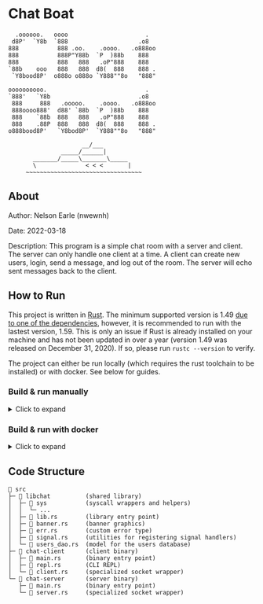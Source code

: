 # Chat Boat

```
  .oooooo.   oooo                      .
 d8P'  `Y8b  `888                    .o8
888           888 .oo.    .oooo.   .o888oo
888           888P"Y88b  `P  )88b    888
888           888   888   .oP"888    888
`88b    ooo   888   888  d8(  888    888 .
 `Y8bood8P'  o888o o888o `Y888""8o   "888"

oooooooooo.                            .
`888'   `Y8b                         .o8
 888     888   .ooooo.    .oooo.   .o888oo
 888oooo888'  d88' `88b  `P  )88b    888
 888    `88b  888   888   .oP"888    888
 888    .88P  888   888  d8(  888    888 .
o888bood8P'   `Y8bod8P'  `Y888""8o   "888"

                     __/___
               _____/______|
       _______/_____\_______\_____
       \              < < <       |
     ~~~~~~~~~~~~~~~~~~~~~~~~~~~~~~~~~
```

## About

Author: Nelson Earle (nwewnh)

Date: 2022-03-18

Description: This program is a simple chat room with a server and client. The server can only handle one client at a time. A client can create new users, login, send a message, and log out of the room. The server will echo sent messages back to the client.

## How to Run

This project is written in [Rust](https://www.rust-lang.org/). The minimum supported version is 1.49 [due to one of the dependencies](https://docs.rs/tracing/latest/tracing/#supported-rust-versions), however, it is recommended to run with the lastest version, 1.59. This is only an issue if Rust is already installed on your machine and has not been updated in over a year (version 1.49 was released on December 31, 2020). If so, please run `rustc --version` to verify.

The project can either be run locally (which requires the rust toolchain to be installed) or with docker. See below for guides.

### Build & run manually

<details>
<summary>Click to expand</summary>

<br />
Rust is setup with Rustup, the official installer. If not already installed, please visit <a href="https://rustup.rs/#">the Rustup website</a> and follow the steps there before continuing.
<br /><br />
Use Cargo, the package manager that comes with Rust, to build and run.
<br /><br />
To run the server:
<pre>
$ cargo run --release --bin chat-server
</pre>
To run the client:
<pre>
$ cargo run --release --bin chat-client
</pre>

</details>

### Build & run with docker

<details>
<summary>Click to expand</summary>

<br />
All docker-related files are located in the <code>docker</code> directory in the project root. Be sure to <code>cd</code> into this directory first.
<br /><br />
A makefile is provided that will build and run the server and client containers for you. Note that the first time a container is run it will likely take between 60 and 90 seconds to download the dependencies and build the shared library. After that, containers should either start immediately, or take a few seconds if that image hasn't been built yet since it must also compile the binary.
<br /><br />
To run a server container:
<pre>
$ make server
</pre>
To run a client container:
<pre>
$ make client
</pre>

</details>

## Code Structure

```
📁 src
├─ 📁 libchat          (shared library)
│  ├─ 📁 sys           (syscall wrappers and helpers)
│  │  └─ ...
│  ├─ 📄 lib.rs        (library entry point)
│  ├─ 📄 banner.rs     (banner graphics)
│  ├─ 📄 err.rs        (custom error type)
│  ├─ 📄 signal.rs     (utilities for registering signal handlers)
│  └─ 📄 users_dao.rs  (model for the users database)
├─ 📁 chat-client      (client binary)
│  ├─ 📄 main.rs       (binary entry point)
│  ├─ 📄 repl.rs       (CLI REPL)
│  └─ 📄 client.rs     (specialized socket wrapper)
└─ 📁 chat-server      (server binary)
   ├─ 📄 main.rs       (binary entry point)
   └─ 📄 server.rs     (specialized socket wrapper)
```
